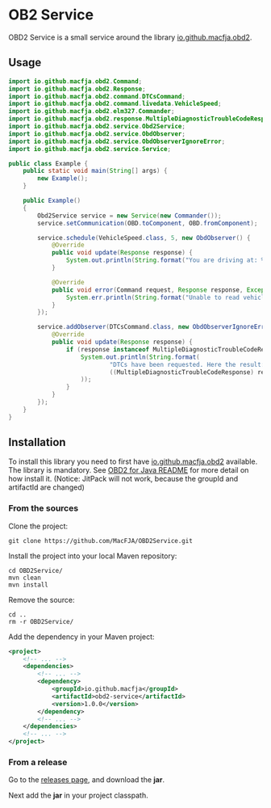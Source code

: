 # OB2 Service

OBD2 Service is a small service around the library [io.github.macfja.obd2](https://github.com/MacFJA/OBD2).

## Usage

```java
import io.github.macfja.obd2.Command;
import io.github.macfja.obd2.Response;
import io.github.macfja.obd2.command.DTCsCommand;
import io.github.macfja.obd2.command.livedata.VehicleSpeed;
import io.github.macfja.obd2.elm327.Commander;
import io.github.macfja.obd2.response.MultipleDiagnosticTroubleCodeResponse;
import io.github.macfja.obd2.service.Obd2Service;
import io.github.macfja.obd2.service.ObdObserver;
import io.github.macfja.obd2.service.ObdObserverIgnoreError;
import io.github.macfja.obd2.service.Service;

public class Example {
    public static void main(String[] args) {
        new Example();
    }

    public Example()
    {
        Obd2Service service = new Service(new Commander());
        service.setCommunication(OBD.toComponent, OBD.fromComponent);

        service.schedule(VehicleSpeed.class, 5, new ObdObserver() {
            @Override
            public void update(Response response) {
                System.out.println(String.format("You are driving at: %s", response.getFormattedString()));
            }

            @Override
            public void error(Command request, Response response, Exception exception) {
                System.err.println(String.format("Unable to read vehicle speed: %s", exception.getLocalizedMessage()));
            }
        });

        service.addObserver(DTCsCommand.class, new ObdObserverIgnoreError() {
            @Override
            public void update(Response response) {
                if (response instanceof MultipleDiagnosticTroubleCodeResponse) {
                    System.out.println(String.format(
                            "DTCs have been requested. Here the result: %d DTC",
                            ((MultipleDiagnosticTroubleCodeResponse) response).getTroubleCodes().size()
                    ));
                }
            }
        });
    }
}
```

## Installation

To install this library you need to first have [io.github.macfja.obd2](https://github.com/MacFJA/OBD2) available.
The library is mandatory. See [OBD2 for Java README](https://github.com/MacFJA/OBD2) for more detail on how install it.
(Notice: JitPack will not work, because the groupId and artifactId are changed)

### From the sources

Clone the project:
```
git clone https://github.com/MacFJA/OBD2Service.git
```
Install the project into your local Maven repository:
```
cd OBD2Service/
mvn clean
mvn install
```
Remove the source:
```
cd ..
rm -r OBD2Service/
```
Add the dependency in your Maven project:
```xml
<project>
    <!-- ... -->
    <dependencies>
        <!-- ... -->
        <dependency>
            <groupId>io.github.macfja</groupId>
            <artifactId>obd2-service</artifactId>
            <version>1.0.0</version>
        </dependency>
        <!-- ... -->
    </dependencies>
    <!-- ... -->
</project>
```

### From a release

Go to the [releases page](https://github.com/MacFJA/OBD2Service/releases), and download the **jar**.

Next add the **jar** in your project classpath.